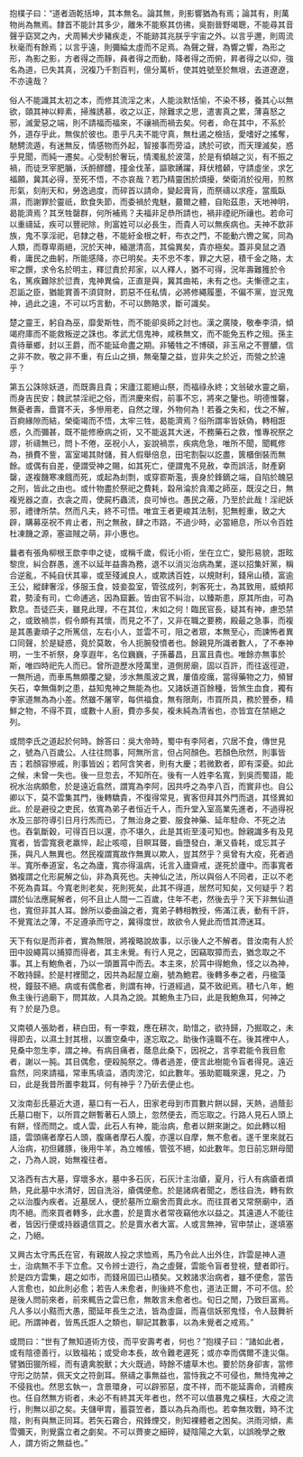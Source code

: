 抱樸子曰：“道者涵乾括坤，其本無名。論其無，則影響猶為有焉；論其有，則萬物尚為無焉。隸首不能計其多少，離朱不能察其仿彿，吳劄晉野竭聰，不能尋其音聲乎窈冥之內，犬周豨犬步豬疾走，不能跡其兆朕乎宇宙之外。以言乎邇，則周流秋毫而有餘焉；以言乎遠，則彌綸太虛而不足焉。為聲之聲，為響之響，為形之形，為影之影，方者得之而靜，員者得之而動，降者得之而俯，昇者得之以仰，強名為道，已失其真，況複乃千割百判，億分萬析，使其姓號至於無垠，去道遼遼，不亦遠哉？

俗人不能識其太初之本，而修其流淫之末，人能淡默恬愉，不染不移，養其心以無欲，頤其神以粹素，掃滌誘慕，收之以正，除難求之思，遣害真之累，薄喜怒之邪，滅愛惡之端，則不請福而福來，不禳禍而禍去矣。何者，命在其中，不系於外，道存乎此，無俟於彼也。患乎凡夫不能守真，無杜遏之檢括，愛嗜好之搖奪，馳騁流遁，有迷無反，情感物而外起，智接事而旁溢，誘於可欲，而天理滅矣，惑乎見聞，而純一遷矣。心受制於奢玩，情濁亂於波蕩，於是有傾越之災，有不振之禍，而徒烹宰肥腯，沃酹醪醴，撞金伐革，謳歌踴躍，拜伏稽顙，守請虛坐，求乞福願，冀其必得，至死不悟，不亦哀哉？若乃精靈困於煩擾，榮衛消於役用，煎熬形氣，刻削天和，勞逸過度，而碎首以請命，變起膏肓，而祭禱以求痊，當風臥濕，而謝罪於靈祇，飲食失節，而委禍於鬼魅，蕞爾之體，自貽茲患，天地神明，曷能濟焉？其烹牲罄群，何所補焉？夫福非足恭所請也，禍非禋祀所禳也。若命可以重禱延，疾可以豐祀除，則富姓可以必長生，而貴人可以無疾病也。夫神不歆非族，鬼不享淫祀，皂隸之巷，不能紆金根之軒，布衣之門，不能動六轡之駕，同為人類，而尊卑兩絕，況於天神，緬邈清高，其倫異矣，貴亦極矣。蓋非臭鼠之酒肴，庸民之曲躬，所能感降，亦已明矣。夫不忠不孝，罪之大惡，積千金之賂，太牢之饌，求令名於明主，釋愆責於邦家，以人釋人，猶不可得，況年壽難獲於令名，篤疾難除於愆責，鬼神異倫，正直是與，冀其曲祐，未有之也。夫慚德之主，忍詬之臣，猶能賞善不須貸財，罰惡不任私情，必將修繩履墨，不偏不黨，豈況鬼神，過此之遠，不可以巧言動，不可以飾賂求，斷可識矣。

楚之靈王，躬自為巫，靡愛斯牲，而不能卻吳師之討也。漢之廣陵，敬奉李須，傾竭府庫而不能救叛逆之誅也。孝武尤信鬼神，咸秩無文，而不能免五柞之殂。孫主貴待華鄉，封以王爵，而不能延命盡之期。非犧牲之不博碩，非玉帛之不豐醲，信之非不款，敬之非不重，有丘山之損，無毫釐之益，豈非失之於近，而營之於遠乎？

第五公誅除妖道，而既壽且貴；宋廬江罷絕山祭，而福祿永終；文翁破水靈之廟，而身吉民安；魏武禁淫祀之俗，而洪慶來假，前事不忘，將來之鑒也。明德惟馨，無憂者壽，嗇寶不夭，多慘用老，自然之理，外物何為！若養之失和，伐之不解，百痾緣隙而結，榮衛竭而不悟，太牢三牲，曷能濟焉？俗所謂率皆妖偽，轉相誑惑，久而彌甚，既不能修療病之術，又不能返其大迷，不務藥石之救，惟專祝祭之謬，祈禱無已，問卜不倦，巫祝小人，妄說禍祟，疾病危急，唯所不聞，聞輒修為，損費不訾，富室竭其財儲，貧人假舉倍息，田宅割裂以訖盡，篋櫃倒裝而無餘。或偶有自差，便謂受神之賜，如其死亡，便謂鬼不見赦，幸而誤活，財產窮罄，遂複饑寒凍餓而死，或起為刦剽，或穿窬斯濫，喪身於鋒鏑之端，自陷於醜惡之刑，皆此之由也。或什物盡於祭祀之費耗，縠帛淪於貪濁之師巫，既沒之日，無複兇器之直，衣衾之周，使屍朽蟲流，良可悼也。愚民之蔽，乃至於此哉！淫祀妖邪，禮律所禁。然而凡夫，終不可悟。唯宜王者更峻其法制，犯無輕重，致之大辟，購募巫祝不肯止者，刑之無赦，肆之市路，不過少時，必當絕息，所以令百姓杜凍饑之源，塞盜賊之萌，非小惠也。

曩者有張角柳根王歆李申之徒，或稱千歲，假讬小術，坐在立亡，變形易貌，誑眩黎庶，糾合群愚，進不以延年益壽為務，退不以消災治病為業，遂以招集奸黨，稱合逆亂，不純自伏其辜，或至殘滅良人，或欺誘百姓，以規財利，錢帛山積，富逾王公，縱肆奢淫，侈服玉食，妓妾盈室，管弦成列，刺客死士，為其致用，威傾邦君，勢淩有司，亡命逋逃，因為窟藪。皆由官不糾治，以臻斯患，原其所由，可為歎息。吾徒匹夫，雖見此理，不在其位，末如之何！臨民官長，疑其有神，慮恐禁之，或致禍祟，假令頗有其懷，而見之不了，又非在職之要務，殿最之急事，而複是其愚妻頑子之所篤信，左右小人，並雲不可，阻之者眾，本無至心，而諫怖者異口同聲，於是疑惑，竟於莫敢，令人扼腕發憤者也。餘親見所識者數人，了不奉神明，一生不祈祭，身享遐年，名位巍巍，子孫蕃昌，且富且貴也。唯餘亦無事於斯，唯四時祀先人而已。曾所遊歷水陸萬里，道側房廟，固以百許，而往返徑遊，一無所過，而車馬無頗覆之變，涉水無風波之異，屢值疫癘，當得藥物之力，頻冒矢石，幸無傷刺之患，益知鬼神之無能為也。又諸妖道百餘種，皆煞生血食，獨有李家道無為為小差。然雖不屠宰，每供福食，無有限劑，市買所具，務於豐泰，精鮮之物，不得不買，或數十人廚，費亦多矣，複未純為清省也，亦皆宜在禁絕之列。

或問李氏之道起於何時。餘答曰：吳大帝時，蜀中有李阿者，穴居不食，傳世見之，號為八百歲公。人往往問事，阿無所言，但占阿顏色。若顏色欣然，則事皆吉；若顏容慘戚，則事皆凶；若阿含笑者，則有大慶；若微歎者，即有深憂。如此之候，未曾一失也。後一旦忽去，不知所在。後有一人姓李名寬，到吳而蜀語，能祝水治病頗愈，於是遠近翕然，謂寬為李阿，因共呼之為李八百，而實非也。自公卿以下，莫不雲集其門，後轉驕貴，不復得常見，賓客但拜其外門而退，其怪異如此。於是避役之吏民，依寬為弟子者恒近千人，而升堂入室高業先進者，不過得祝水及三部符導引日月行炁而已，了無治身之要、服食神藥、延年駐命、不死之法也。吞氣斷穀，可得百日以還，亦不堪久，此是其術至淺可知也。餘親識多有及見寬者，皆雲寬衰老羸悴，起止咳噫，目瞑耳聾，齒墮發白，漸又昏耗，或忘其子孫，與凡人無異也。然民複謂寬故作無異以欺人，豈其然乎？吳曾有大疫，死者過半。寬所奉道室，名之為廬，寬亦得溫病，讬言入廬齋戒，遂死於廬中。而事寬者猶複謂之化形屍解之仙，非為真死也。夫神仙之法，所以與俗人不同者，正以不老不死為貴耳。今寬老則老矣，死則死矣，此其不得道，居然可知矣，又何疑乎？若謂於仙法應屍解者，何不且止人間一二百歲，住年不老，然後去乎？天下非無仙道也，寬但非其人耳。餘所以委曲論之者，寬弟子轉相教授，佈滿江表，動有千許，不覺寬法之薄，不足遵承而守之，冀得度世，故欲令人覺此而悟其滯迷耳。

天下有似是而非者，實為無限，將複略說故事，以示後人之不解者。昔汝南有人於田中設繩罥以捕獐而得者，其主未覺。有行人見之，因竊取獐而去，猶念取之不事。其上有鮑魚者，乃以一頭置罥中而去。本主來，於罥中得鮑魚，怪之以為神，不敢持歸。於是村裡聞之，因共為起屋立廟，號為鮑君。後轉多奉之者，丹楹藻棁，鐘鼓不絕。病或有偶愈者，則謂有神，行道經過，莫不致祀焉。積七八年，鮑魚主後行過廟下，問其故，人具為之說。其鮑魚主乃曰，此是我鮑魚耳，何神之有？於是乃息。

又南頓人張助者，耕白田，有一李栽，應在耕次，助惜之，欲持歸，乃掘取之，未得即去，以濕土封其根，以置空桑中，遂忘取之。助後作遠職不在。後其裡中人，見桑中忽生李，謂之神。有病目痛者，蔭息此桑下，因祝之，言李君能令我目愈者，謝以一肫。其目偶愈，便殺肫祭之。傳者過差，便言此樹能令盲者得見。遠近翕然，同來請福，常車馬填溢，酒肉滂沱，如此數年。張助罷職來還，見之，乃曰，此是我昔所置李栽耳，何有神乎？乃斫去便止也。

又汝南彭氏墓近大道，墓口有一石人，田家老母到市買數片餅以歸，天熱，過蔭彭氏墓口樹下，以所買之餅暫著石人頭上，忽然便去，而忘取之。行路人見石人頭上有餅，怪而問之。或人雲，此石人有神，能治病，愈者以餅來謝之。如此轉以相語，雲頭痛者摩石人頭，腹痛者摩石人腹，亦還以自摩，無不愈者。遂千里來就石人治病，初但雞豚，後用牛羊，為立帷帳，管弦不絕，如此數年。忽日前忘餅母聞之，乃為人說，始無複往者。

又洛西有古大墓，穿壞多水，墓中多石灰，石灰汁主治瘡，夏月，行人有病瘡者煩熱，見此墓中水清好，因自洗浴，瘡偶便愈。於是諸病者聞之，悉往自洗，轉有飲之以治腹內疾者。近墓居人，便於墓所立廟舍而賣此水。而往買者又常祭廟中，酒肉不絕。而來買者轉多，此水盡，於是賣水者常夜竊他水以益之。其遠道人不能往者，皆因行便或持器遺信買之。於是賣水者大富。人或言無神，官申禁止，遂填塞之，乃絕。

又興古太守馬氏在官，有親故人投之求恤焉，馬乃令此人出外住，詐雲是神人道士，治病無不手下立愈。又令辨士遊行，為之虛聲，雲能令盲者登視，躄者即行。於是四方雲集，趨之如市，而錢帛固已山積矣。又敕諸求治病者，雖不便愈，當告人言愈也，如此則必愈；若告人未愈者，則後終不愈也，道法正爾，不可不信。於是後人問前來者，前來輒告之雲已愈，無敢言未愈者也。旬日之閒，乃致巨富焉。凡人多以小黠而大愚，聞延年長生之法，皆為虛誕，而喜信妖邪鬼怪，令人鼓舞祈祀。所謂神者，皆馬氏誑人之類也，聊記其數事，以為未覺者之戒焉。”

或問曰：“世有了無知道術方伎，而平安壽考者，何也？”抱樸子曰：“諸如此者，或有陰德善行，以致福祐；或受命本長，故令難老遲死；或亦幸而偶爾不逢災傷。譬猶田獵所經，而有遺禽脫獸；大火既過，時餘不燼草木也。要於防身卻害，當修守形之防禁，佩天文之符劍耳。祭禱之事無益也，當恃我之不可侵也，無恃鬼神之不侵我也。然思玄執一，含景環身，可以辟邪惡，度不祥，而不能延壽命，消體疾也。任自然無方術者，未必不有終其天年者也，然不可以值暴鬼之橫枉，大疫之流行，則無以卻之矣。夫儲甲胄，蓄蓑笠者，蓋以為兵為雨也。若幸無攻戰，時不沈陰，則有與無正同耳。若矢石霧合，飛鋒煙交，則知裸體者之困矣。洪雨河傾，素雪彌天，則覺露立者之劇矣。不可以薺麥之細碎，疑陰陽之大氣，以誤晚學之散人，謂方術之無益也。”